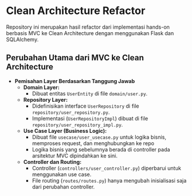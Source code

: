 # Clean Architecture Refactor

Repository ini merupakan hasil refactor dari implementasi hands-on berbasis MVC ke Clean Architecture dengan menggunakan Flask dan SQLAlchemy.

## Perubahan Utama dari MVC ke Clean Architecture

- **Pemisahan Layer Berdasarkan Tanggung Jawab**
  - **Domain Layer:**  
    - Dibuat entitas `UserEntity` di file `domain/user.py`.
  - **Repository Layer:**  
    - Didefinisikan interface `UserRepository` di file `repository/user_repository.py`.
    - Implementasi (`UserRepositoryImpl`) dibuat di file `repository/user_repository_impl.py`.
  - **Use Case Layer (Business Logic):**  
    - Dibuat file `usecase/user_usecase.py` untuk logika bisnis, memproses request, dan menghubungkan ke repo 
    - Logika bisnis yang sebelumnya berada di controller pada arsitektur MVC dipindahkan ke sini.
  - **Controller dan Routing:**  
    - Controller (`controllers/user_controller.py`) diperbarui untuk menggunakan use case.
    - File routing (`routes/routes.py`) hanya mengubah inisialisasi saja dari perubahan controller.


